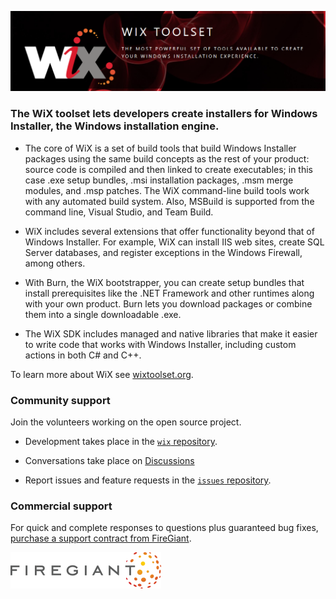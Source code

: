 ![The WiX Toolset Logo](https://github.com/wixtoolset/.github/blob/master/profile/images/readme-header.png)

### The WiX toolset lets developers create installers for Windows Installer, the Windows installation engine.

* The core of WiX is a set of build tools that build Windows Installer packages using the same build concepts as the rest of your product: source code is compiled and then linked to create executables; in this case .exe setup bundles, .msi installation packages, .msm merge modules, and .msp patches. The WiX command-line build tools work with any automated build system. Also, MSBuild is supported from the command line, Visual Studio, and Team Build.

* WiX includes several extensions that offer functionality beyond that of Windows Installer. For example, WiX can install IIS web sites, create SQL Server databases, and register exceptions in the Windows Firewall, among others.

* With Burn, the WiX bootstrapper, you can create setup bundles that install prerequisites like the .NET Framework and other runtimes along with your own product. Burn lets you download packages or combine them into a single downloadable .exe.

* The WiX SDK includes managed and native libraries that make it easier to write code that works with Windows Installer, including custom actions in both C# and C++.

To learn more about WiX see [wixtoolset.org](https://wixtoolset.org).


### Community support

Join the volunteers working on the open source project.

* Development takes place in the [`wix` repository](https://github.com/wixtoolset/wix).

* Conversations take place on [Discussions](https://github.com/orgs/wixtoolset/discussions)

* Report issues and feature requests in the [`issues` repository](https://github.com/wixtoolset/issues/issues).


### Commercial support

For quick and complete responses to questions plus guaranteed bug fixes, [purchase a support contract from FireGiant](https://www.firegiant.com/services/).

[![The FireGiant Logo](https://github.com/wixtoolset/.github/blob/master/profile/images/firegiant.png)](https://www.firegiant.com)
